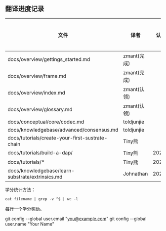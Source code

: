 ## 翻译进度记录

| 文件                                             |  译者    | 认领时间 | 完成时间 |   校对人 | 校对时间 |  学分 | 校对学分|
| -------------------------------------------------| --------|----------|---------|----------|-------   | ------|-------|
| docs/overview/gettings_started.md              | zmant(完成)|         |        | toldjunjie |         | 183  |        |
| docs/overview/frame.md                          | zmant(完成)|         |        |  toldjunjie |         |  160  |      |
| docs/overview/index.md                         | zmant(认领)  |         |        |  toldjunjie |         |  24  |      |
| docs/overview/glossary.md                      | zmant(认领)  |         |        |  toldjunjie |         |   xxx  |     |
| docs/conceptual/core/codec.md                  | toldjunjie  |         |        |  zmant     |         |   103  |      |
| docs/knowledgebase/advanced/consensus.md         | toldjunjie  |        |        |  zmant  |          |  100  |        |
| docs/tutorials/create-your-first-sustrate-chain  | Tiny熊   |          |         |  Tiny熊  |          |  181   |       |
| docs/tutorials/build-a-dap/                      | Tiny熊  |2020/7/21 | 2020/8/7  |  Tiny熊    |  2020/8/7  |  201   |   50   |
| docs/tutorials/*                                  | Tiny熊  |2020/8/7 |        |            |          |     |         |
| docs/knowledgebase/learn-substrate/extrinsics.md             | Johnathan |2020/9/25 | 2020/9/26 |  Tiny熊    |     |  68   |   10   |



学分统计方法：

```
cat filename | grep -v ^$ | wc -l
```

每行一个学分奖励。

  git config --global user.email "you@example.com"
  git config --global user.name "Your Name"